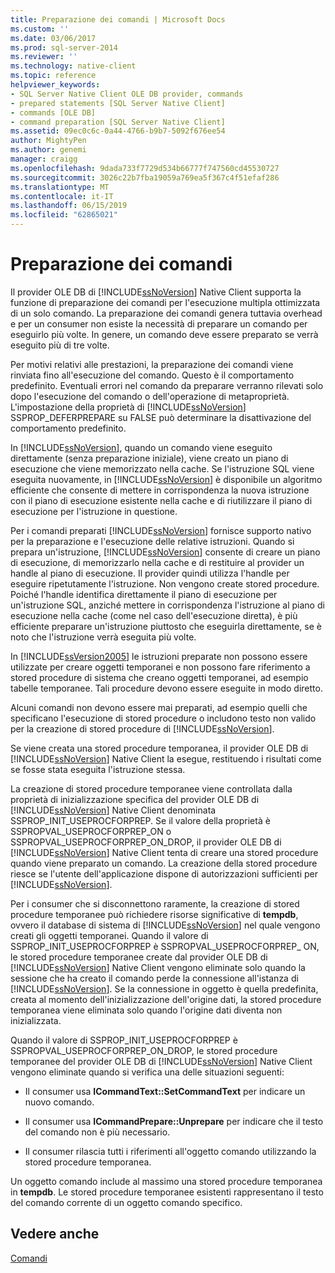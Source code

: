 ```yaml
---
title: Preparazione dei comandi | Microsoft Docs
ms.custom: ''
ms.date: 03/06/2017
ms.prod: sql-server-2014
ms.reviewer: ''
ms.technology: native-client
ms.topic: reference
helpviewer_keywords:
- SQL Server Native Client OLE DB provider, commands
- prepared statements [SQL Server Native Client]
- commands [OLE DB]
- command preparation [SQL Server Native Client]
ms.assetid: 09ec0c6c-0a44-4766-b9b7-5092f676ee54
author: MightyPen
ms.author: genemi
manager: craigg
ms.openlocfilehash: 9dada733f7729d534b66777f747560cd45530727
ms.sourcegitcommit: 3026c22b7fba19059a769ea5f367c4f51efaf286
ms.translationtype: MT
ms.contentlocale: it-IT
ms.lasthandoff: 06/15/2019
ms.locfileid: "62865021"
---
```

# <a name="preparing-commands"></a>Preparazione dei comandi
  Il provider OLE DB di [!INCLUDE[ssNoVersion](../../includes/ssnoversion-md.md)] Native Client supporta la funzione di preparazione dei comandi per l'esecuzione multipla ottimizzata di un solo comando. La preparazione dei comandi genera tuttavia overhead e per un consumer non esiste la necessità di preparare un comando per eseguirlo più volte. In genere, un comando deve essere preparato se verrà eseguito più di tre volte.  
  
 Per motivi relativi alle prestazioni, la preparazione dei comandi viene rinviata fino all'esecuzione del comando. Questo è il comportamento predefinito. Eventuali errori nel comando da preparare verranno rilevati solo dopo l'esecuzione del comando o dell'operazione di metaproprietà. L'impostazione della proprietà di [!INCLUDE[ssNoVersion](../../includes/ssnoversion-md.md)] SSPROP_DEFERPREPARE su FALSE può determinare la disattivazione del comportamento predefinito.  
  
 In [!INCLUDE[ssNoVersion](../../includes/ssnoversion-md.md)], quando un comando viene eseguito direttamente (senza preparazione iniziale), viene creato un piano di esecuzione che viene memorizzato nella cache. Se l'istruzione SQL viene eseguita nuovamente, in [!INCLUDE[ssNoVersion](../../includes/ssnoversion-md.md)] è disponibile un algoritmo efficiente che consente di mettere in corrispondenza la nuova istruzione con il piano di esecuzione esistente nella cache e di riutilizzare il piano di esecuzione per l'istruzione in questione.  
  
 Per i comandi preparati [!INCLUDE[ssNoVersion](../../includes/ssnoversion-md.md)] fornisce supporto nativo per la preparazione e l'esecuzione delle relative istruzioni. Quando si prepara un'istruzione, [!INCLUDE[ssNoVersion](../../includes/ssnoversion-md.md)] consente di creare un piano di esecuzione, di memorizzarlo nella cache e di restituire al provider un handle al piano di esecuzione. Il provider quindi utilizza l'handle per eseguire ripetutamente l'istruzione. Non vengono create stored procedure. Poiché l'handle identifica direttamente il piano di esecuzione per un'istruzione SQL, anziché mettere in corrispondenza l'istruzione al piano di esecuzione nella cache (come nel caso dell'esecuzione diretta), è più efficiente preparare un'istruzione piuttosto che eseguirla direttamente, se è noto che l'istruzione verrà eseguita più volte.  
  
 In [!INCLUDE[ssVersion2005](../../includes/ssversion2005-md.md)] le istruzioni preparate non possono essere utilizzate per creare oggetti temporanei e non possono fare riferimento a stored procedure di sistema che creano oggetti temporanei, ad esempio tabelle temporanee. Tali procedure devono essere eseguite in modo diretto.  
  
 Alcuni comandi non devono essere mai preparati, ad esempio quelli che specificano l'esecuzione di stored procedure o includono testo non valido per la creazione di stored procedure di [!INCLUDE[ssNoVersion](../../includes/ssnoversion-md.md)].  
  
 Se viene creata una stored procedure temporanea, il provider OLE DB di [!INCLUDE[ssNoVersion](../../includes/ssnoversion-md.md)] Native Client la esegue, restituendo i risultati come se fosse stata eseguita l'istruzione stessa.  
  
 La creazione di stored procedure temporanee viene controllata dalla proprietà di inizializzazione specifica del provider OLE DB di [!INCLUDE[ssNoVersion](../../includes/ssnoversion-md.md)] Native Client denominata SSPROP_INIT_USEPROCFORPREP. Se il valore della proprietà è SSPROPVAL_USEPROCFORPREP_ON o SSPROPVAL_USEPROCFORPREP_ON_DROP, il provider OLE DB di [!INCLUDE[ssNoVersion](../../includes/ssnoversion-md.md)] Native Client tenta di creare una stored procedure quando viene preparato un comando. La creazione della stored procedure riesce se l'utente dell'applicazione dispone di autorizzazioni sufficienti per [!INCLUDE[ssNoVersion](../../includes/ssnoversion-md.md)].  
  
 Per i consumer che si disconnettono raramente, la creazione di stored procedure temporanee può richiedere risorse significative di **tempdb**, ovvero il database di sistema di [!INCLUDE[ssNoVersion](../../includes/ssnoversion-md.md)] nel quale vengono creati gli oggetti temporanei. Quando il valore di SSPROP_INIT_USEPROCFORPREP è SSPROPVAL_USEPROCFORPREP_ ON, le stored procedure temporanee create dal provider OLE DB di [!INCLUDE[ssNoVersion](../../includes/ssnoversion-md.md)] Native Client vengono eliminate solo quando la sessione che ha creato il comando perde la connessione all'istanza di [!INCLUDE[ssNoVersion](../../includes/ssnoversion-md.md)]. Se la connessione in oggetto è quella predefinita, creata al momento dell'inizializzazione dell'origine dati, la stored procedure temporanea viene eliminata solo quando l'origine dati diventa non inizializzata.  
  
 Quando il valore di SSPROP_INIT_USEPROCFORPREP è SSPROPVAL_USEPROCFORPREP_ON_DROP, le stored procedure temporanee del provider OLE DB di [!INCLUDE[ssNoVersion](../../includes/ssnoversion-md.md)] Native Client vengono eliminate quando si verifica una delle situazioni seguenti:  
  
-   Il consumer usa **ICommandText::SetCommandText** per indicare un nuovo comando.  
  
-   Il consumer usa **ICommandPrepare::Unprepare** per indicare che il testo del comando non è più necessario.  
  
-   Il consumer rilascia tutti i riferimenti all'oggetto comando utilizzando la stored procedure temporanea.  
  
 Un oggetto comando include al massimo una stored procedure temporanea in **tempdb**. Le stored procedure temporanee esistenti rappresentano il testo del comando corrente di un oggetto comando specifico.  
  
## <a name="see-also"></a>Vedere anche  
 [Comandi](commands.md)  
  
  
